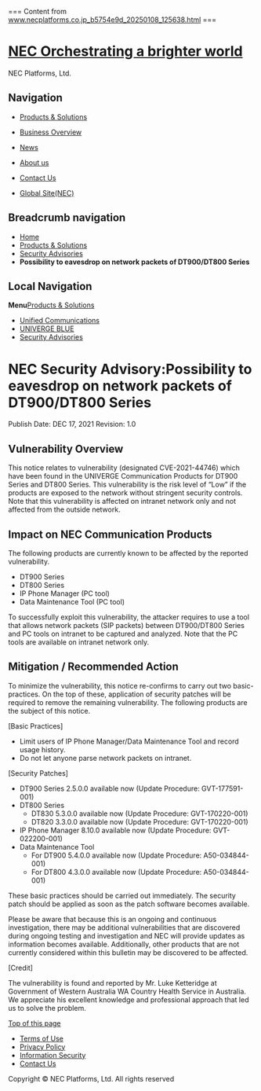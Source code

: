 === Content from www.necplatforms.co.jp_b5754e9d_20250108_125638.html ===


# [NEC Orchestrating a brighter world](//www.necplatforms.co.jp/en/)

NEC Platforms, Ltd.

## Navigation

* [Products & Solutions](//www.necplatforms.co.jp/en/product/index.html)
* [Business Overview](//www.necplatforms.co.jp/en/business/index.html)
* [News](//www.necplatforms.co.jp/en/press/index.html)
* [About us](//www.necplatforms.co.jp/en/company/index.html)

* [Contact Us](https://contact.nec.com/http-www.necplatforms.co.jp_tb_root_english_s/index.html)
* [Global Site(NEC)](https://www.nec.com/)

## Breadcrumb navigation

* [Home](/en/index.html)
* [Products & Solutions](/en/product/index.html)
* [Security Advisories](/en/product/security_adv/index.html)
* **Possibility to eavesdrop on network packets of DT900/DT800 Series**

## Local Navigation

**Menu**[Products & Solutions](/en/product/index.html)

* [Unified Communications](https://www.nec.com/en/global/solutions/univerge/index.html%20)
* [UNIVERGE BLUE](https://www.univergeblue.com/%20)
* [Security Advisories](/en/product/security_adv/index.html)

# NEC Security Advisory:Possibility to eavesdrop on network packets of DT900/DT800 Series

Publish Date: DEC 17, 2021
Revision: 1.0

## Vulnerability Overview

This notice relates to vulnerability (designated CVE-2021-44746) which have been found in the UNIVERGE Communication Products for DT900 Series and DT800 Series. This vulnerability is the risk level of “Low” if the products are exposed to the network without stringent security controls. Note that this vulnerability is affected on intranet network only and not affected from the outside network.

## Impact on NEC Communication Products

The following products are currently known to be affected by the reported vulnerability.

* DT900 Series
* DT800 Series
* IP Phone Manager (PC tool)
* Data Maintenance Tool (PC tool)

To successfully exploit this vulnerability, the attacker requires to use a tool that allows network packets (SIP packets) between DT900/DT800 Series and PC tools on intranet to be captured and analyzed. Note that the PC tools are available on intranet network only.

## Mitigation / Recommended Action

To minimize the vulnerability, this notice re-confirms to carry out two basic-practices. On the top of these, application of security patches will be required to remove the remaining vulnerability. The following products are the subject of this notice.

[Basic Practices]

* Limit users of IP Phone Manager/Data Maintenance Tool and record usage history.
* Do not let anyone parse network packets on intranet.

[Security Patches]

* DT900 Series 2.5.0.0 available now (Update Procedure: GVT-177591-001)
* DT800 Series
  + DT830 5.3.0.0 available now (Update Procedure: GVT-170220-001)
  + DT820 3.3.0.0 available now (Update Procedure: GVT-170220-001)
* IP Phone Manager 8.10.0 available now (Update Procedure: GVT-022200-001)
* Data Maintenance Tool
  + For DT900 5.4.0.0 available now (Update Procedure: A50-034844-001)
  + For DT800 4.3.0.0 available now (Update Procedure: A50-034844-001)

These basic practices should be carried out immediately. The security patch should be applied as soon as the patch software becomes available.

Please be aware that because this is an ongoing and continuous investigation, there may be additional vulnerabilities that are discovered during ongoing testing and investigation and NEC will provide updates as information becomes available. Additionally, other products that are not currently considered within this bulletin may be discovered to be affected.

[Credit]

The vulnerability is found and reported by Mr. Luke Ketteridge at Government of Western Australia WA Country Health Service in Australia. We appreciate his excellent knowledge and professional approach that led us to solve the problem.

[Top of this page](#top)

* [Terms of Use](//www.necplatforms.co.jp/en/terms.html)
* [Privacy Policy](//www.necplatforms.co.jp/en/privacy.html)
* [Information Security](https://www.nec.com/en/global/iss/index.html)
* [Contact Us](https://contact.nec.com/http-www.necplatforms.co.jp_tb_root_english_s/index.html)

Copyright © NEC Platforms, Ltd. All rights reserved


